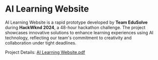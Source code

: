 # AI Learning Website

AI Learning Website is a rapid prototype developed by **Team EduSolve** during **HackWknd 2024**, a 48-hour hackathon challenge. The project showcases innovative solutions to enhance learning experiences using AI technology, reflecting our team's commitment to creativity and collaboration under tight deadlines.

Project Details: [AI Learning Website.pdf](https://github.com/user-attachments/files/18064874/AI.Learning.Website.pdf)
